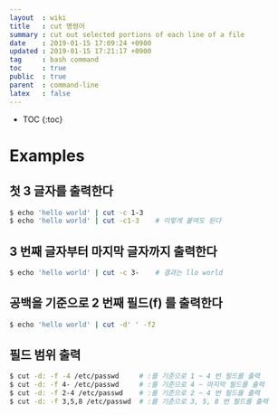 ```yaml
---
layout  : wiki
title   : cut 명령어
summary : cut out selected portions of each line of a file
date    : 2019-01-15 17:09:24 +0900
updated : 2019-01-15 17:21:17 +0900
tag     : bash command
toc     : true
public  : true
parent  : command-line
latex   : false
---
```

* TOC
{:toc}

# Examples
## 첫 3 글자를 출력한다
```sh
$ echo 'hello world' | cut -c 1-3
$ echo 'hello world' | cut -c1-3    # 이렇게 붙여도 된다
```

## 3 번째 글자부터 마지막 글자까지 출력한다
```sh
$ echo 'hello world' | cut -c 3-    # 결과는 llo world
```

## 공백을 기준으로 2 번째 필드(f) 를 출력한다
```sh
$ echo 'hello world' | cut -d' ' -f2
```

## 필드 범위 출력
```sh
$ cut -d: -f -4 /etc/passwd     # :를 기준으로 1 ~ 4 번 필드를 출력
$ cut -d: -f 4- /etc/passwd     # :를 기준으로 4 ~ 마지막 필드를 출력
$ cut -d: -f 2-4 /etc/passwd    # :를 기준으로 2 ~ 4 번 필드를 출력
$ cut -d: -f 3,5,8 /etc/passwd  # :를 기준으로 3, 5, 8 번 필드를 출력
```
